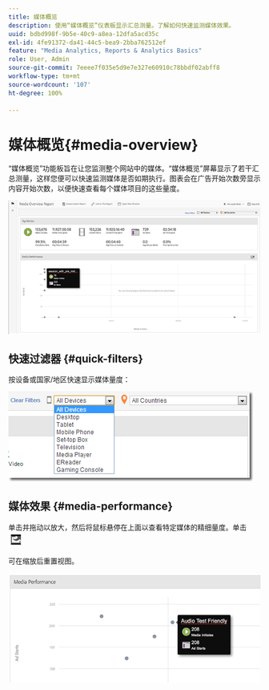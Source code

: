 ```yaml
---
title: 媒体概览
description: 使用“媒体概览”仪表板显示汇总测量。了解如何快速监测媒体效果。
uuid: bdbd998f-9b5e-40c9-a8ea-12dfa5acd35c
exl-id: 4fe91372-da41-44c5-bea9-2bba762512ef
feature: "Media Analytics, Reports & Analytics Basics"
role: User, Admin
source-git-commit: 7eeee7f035e5d9e7e327e60910c78bbdf02abff8
workflow-type: tm+mt
source-wordcount: '107'
ht-degree: 100%

---
```


# 媒体概览{#media-overview}

“媒体概览”功能板旨在让您监测整个网站中的媒体。“媒体概览”屏幕显示了若干汇总测量，这样您便可以快速监测媒体是否如期执行。图表会在广告开始次数旁显示内容开始次数，以便快速查看每个媒体项目的这些量度。

![](assets/media_overview.png)

<!--
![](assets/media_overview.png){width="672px"}
-->

## 快速过滤器 {#quick-filters}

按设备或国家/地区快速显示媒体量度：

![](assets/video-overview-report-filters.png)

<!--
![](assets/video-overview-report-filters.png){width="400px"}
-->

## 媒体效果 {#media-performance}

单击并拖动以放大，然后将鼠标悬停在上面以查看特定媒体的精细量度。单击 ![](assets/video-overview-report-revert.png)

可在缩放后重置视图。

![](assets/media_overview_zoom.png)

<!--
![](assets/media_overview_zoom.png){width="400px"}
-->
